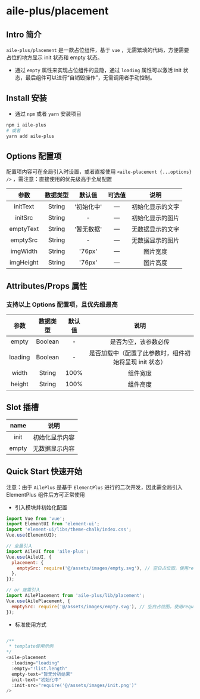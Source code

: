 # aile-plus/placement

## Intro 简介

`aile-plus/placement` 是一款占位组件，基于 `vue` ，无需繁琐的代码，方便需要占位的地方显示 init 状态和 empty 状态。

- 通过 `empty` 属性来实现占位组件的显隐，通过 `loading` 属性可以激活 init 状态，最后组件可以进行“自销毁操作”，无需调用者手动控制。

## Install 安装

- 通过 `npm` 或者 `yarn` 安装项目

```bash
npm i aile-plus
# 或者
yarn add aile-plus
```

## Options 配置项

配置项内容可在全局引入时设置，或者直接使用 `<aile-placement {...options} />` ，需注意：直接使用的优先级高于全局配置

|   参数    | 数据类型 |   默认值   | 可选值 |       说明       |
| :-------: | :------: | :--------: | :----: | :--------------: |
| initText  |  String  | '初始化中' |   —    | 初始化显示的文字 |
|  initSrc  |  String  |     -      |   —    | 初始化显示的图片 |
| emptyText |  String  | '暂无数据' |   —    | 无数据显示的文字 |
| emptySrc  |  String  |     -      |   —    | 无数据显示的图片 |
| imgWidth  |  String  |   '76px'   |   —    |     图片宽度     |
| imgHeight |  String  |   '76px'   |   —    |     图片高度     |

## Attributes/Props 属性

### 支持以上 Options 配置项，且优先级最高

|  参数   | 数据类型 | 默认值 |                          说明                          |
| :-----: | :------: | :----: | :----------------------------------------------------: |
|  empty  | Boolean  |   -    |                  是否为空，该参数必传                  |
| loading | Boolean  |   -    | 是否加载中（配置了此参数时，组件初始将呈现 init 状态） |
|  width  |  String  |  100%  |                        组件宽度                        |
| height  |  String  |  100%  |                        组件高度                        |

## Slot 插槽

| name  |      说明      |
| :---: | :------------: |
| init  | 初始化显示内容 |
| empty | 无数据显示内容 |

## Quick Start 快速开始

注意：由于 `AilePlus` 是基于 `ElementPlus` 进行的二次开发，因此需全局引入 ElementPlus 组件后方可正常使用

- 引入模块并初始化配置

```javascript
import Vue from 'vue';
import ElementUI from 'element-ui';
import 'element-ui/libs/theme-chalk/index.css';
Vue.use(ElementUI);

// 全量引入
import AileUI from 'aile-plus';
Vue.use(AileUI, {
  placement: {
    emptySrc: require('@/assets/images/empty.svg'), // 空白占位图，使用require引入静态目录下的图片，或使用网络图片
  },
});

// or 按需引入
import AilePlacement from 'aile-plus/lib/placement';
Vue.use(AilePlacement, {
  emptySrc: require('@/assets/images/empty.svg'), // 空白占位图，使用require引入静态目录下的图片，或使用网络图片
});
```

- 标准使用方式

```javascript

/**
 * template使用示例
*/
<aile-placement
  :loading="loading"
  :empty="!list.length"
  empty-text="暂无分析结果"
  init-text="初始化中"
  :init-src="require('@/assets/images/init.png')"
/>

```
